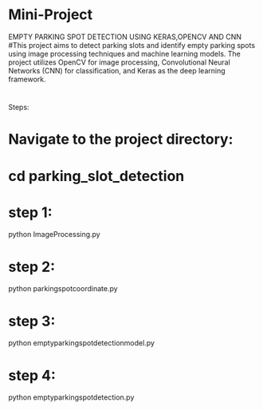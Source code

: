 # Mini-Project
EMPTY PARKING SPOT DETECTION USING KERAS,OPENCV AND CNN
#This project aims to detect parking slots and identify empty parking spots using image processing techniques and machine learning models. The project utilizes OpenCV for image processing, Convolutional Neural Networks (CNN) for classification, and Keras as the deep learning framework.
#
Steps:
# Navigate to the project directory:
# cd parking_slot_detection
# step 1:
python ImageProcessing.py
# step 2:
python parkingspotcoordinate.py
# step 3:
python emptyparkingspotdetectionmodel.py

# step 4:
python emptyparkingspotdetection.py
